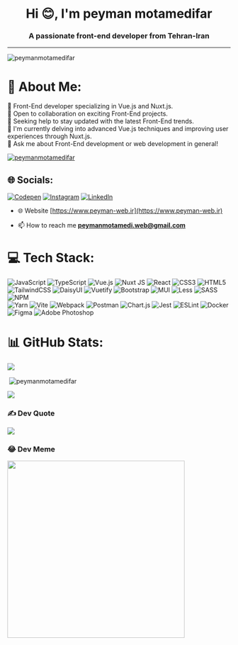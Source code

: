<h1 align="center">Hi 😊, I'm peyman motamedifar</h1>
<h3 align="center">A passionate front-end developer from Tehran-Iran</h3>

---
<p align="left"> <img src="https://komarev.com/ghpvc/?username=peymanmotamedifar&label=Profile%20views&color=00a8e8&style=flat" alt="peymanmotamedifar" /> </p>
 
# 💫 About Me:
🔭 Front-End developer specializing in Vue.js and Nuxt.js.<br>👯 Open to collaboration on exciting Front-End projects.<br>🤝 Seeking help to stay updated with the latest Front-End trends.<br>🌱 I'm currently delving into advanced Vue.js techniques and improving user experiences through Nuxt.js.<br>💬 Ask me about Front-End development or web development in general!


<p align="left"> <a href="https://github.com/ryo-ma/github-profile-trophy"><img src="https://github-profile-trophy.vercel.app/?username=peymanmotamedifar" alt="peymanmotamedifar" /></a> </p>

## 🌐 Socials:
[![Codepen](https://img.shields.io/badge/Codepen-000000?logo=codepen&logoColor=white)](https://codepen.io/peyman-web) [![Instagram](https://img.shields.io/badge/Instagram-%23E4405F.svg?logo=Instagram&logoColor=white)](https://instagram.com/peyman_web) [![LinkedIn](https://img.shields.io/badge/LinkedIn-%230077B5.svg?logo=linkedin&logoColor=white)](https://linkedin.com/in/peymanmotamedifar) 
- 🌐 Website [https://www.peyman-web.ir](https://www.peyman-web.ir) <br>

- 📫 How to reach me **peymanmotamedi.web@gmail.com**

# 💻 Tech Stack:
![JavaScript](https://img.shields.io/badge/javascript-%23323330.svg?style=for-the-badge&logo=javascript&logoColor=%23F7DF1E) 
![TypeScript](https://img.shields.io/badge/typescript-%23007ACC.svg?style=for-the-badge&logo=typescript&logoColor=white) 
 ![Vue.js](https://img.shields.io/badge/vue.js-%2335495e.svg?style=for-the-badge&logo=vuedotjs&logoColor=%234FC08D) 
![Nuxt JS](https://img.shields.io/badge/Nuxt-002E3B?style=for-the-badge&logo=nuxt.js&logoColor=#00DC82) 
![React](https://img.shields.io/badge/react-%2320232a.svg?style=for-the-badge&logo=react&logoColor=%2361DAFB) 
![CSS3](https://img.shields.io/badge/css3-%231572B6.svg?style=for-the-badge&logo=css3&logoColor=white) 
![HTML5](https://img.shields.io/badge/html5-%23E34F26.svg?style=for-the-badge&logo=html5&logoColor=white)  
![TailwindCSS](https://img.shields.io/badge/tailwindcss-%2338B2AC.svg?style=for-the-badge&logo=tailwind-css&logoColor=white) 
![DaisyUI](https://img.shields.io/badge/daisyui-5A0EF8?style=for-the-badge&logo=daisyui&logoColor=white) 
![Vuetify](https://img.shields.io/badge/Vuetify-1867C0?style=for-the-badge&logo=vuetify&logoColor=AEDDFF)
![Bootstrap](https://img.shields.io/badge/bootstrap-%238511FA.svg?style=for-the-badge&logo=bootstrap&logoColor=white) 
![MUI](https://img.shields.io/badge/MUI-%230081CB.svg?style=for-the-badge&logo=mui&logoColor=white) 
![Less](https://img.shields.io/badge/less-2B4C80?style=for-the-badge&logo=less&logoColor=white) 
![SASS](https://img.shields.io/badge/SASS-hotpink.svg?style=for-the-badge&logo=SASS&logoColor=white) 
![NPM](https://img.shields.io/badge/NPM-%23CB3837.svg?style=for-the-badge&logo=npm&logoColor=white)  
![Yarn](https://img.shields.io/badge/yarn-%232C8EBB.svg?style=for-the-badge&logo=yarn&logoColor=white) 
![Vite](https://img.shields.io/badge/vite-%23646CFF.svg?style=for-the-badge&logo=vite&logoColor=white) 
![Webpack](https://img.shields.io/badge/webpack-%238DD6F9.svg?style=for-the-badge&logo=webpack&logoColor=black) 
![Postman](https://img.shields.io/badge/Postman-FF6C37?style=for-the-badge&logo=postman&logoColor=white) 
![Chart.js](https://img.shields.io/badge/chart.js-F5788D.svg?style=for-the-badge&logo=chart.js&logoColor=white) 
![Jest](https://img.shields.io/badge/-jest-%23C21325?style=for-the-badge&logo=jest&logoColor=white)
![ESLint](https://img.shields.io/badge/ESLint-4B3263?style=for-the-badge&logo=eslint&logoColor=white) 
![Docker](https://img.shields.io/badge/docker-%230db7ed.svg?style=for-the-badge&logo=docker&logoColor=white) 
![Figma](https://img.shields.io/badge/figma-%23F24E1E.svg?style=for-the-badge&logo=figma&logoColor=white) 
![Adobe Photoshop](https://img.shields.io/badge/adobe%20photoshop-%2331A8FF.svg?style=for-the-badge&logo=adobe%20photoshop&logoColor=white) <br>
# 📊 GitHub Stats:
![](https://github-readme-streak-stats.herokuapp.com/?user=peymanmotamedifar&theme=vue&hide_border=false)<br>
<p>&nbsp;<img align="center" src="https://github-readme-stats.vercel.app/api?username=peymanmotamedifar&show_icons=true&locale=en&theme=vue" alt="peymanmotamedifar" /></p>


![](https://github-readme-stats.vercel.app/api/top-langs/?username=peymanmotamedifar&theme=vue&hide_border=false&include_all_commits=true&count_private=true&layout=compact)


### ✍️ Dev Quote
![](https://quotes-github-readme.vercel.app/api?type=horizontal&theme=gruvbox)

### 😂 Dev Meme
<img src='https://randommeme-five.vercel.app/' style="height: 400px;"/>



<!-- Proudly created with GPRM ( https://gprm.itsvg.in ) -->




